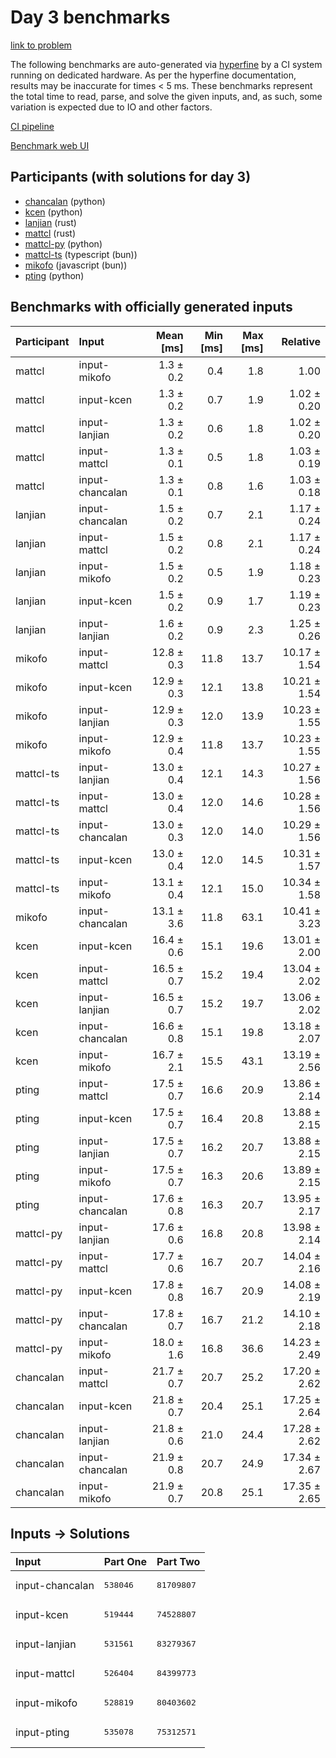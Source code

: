 # Day 3 benchmarks

[link to problem](https://adventofcode.com/2023/day/3)

The following benchmarks are auto-generated via
[hyperfine](https://github.com/sharkdp/hyperfine) by a CI system running on
dedicated hardware. As per the hyperfine documentation, results may be
inaccurate for times < 5 ms. These benchmarks represent the total time to read,
parse, and solve the given inputs, and, as such, some variation is expected due
to IO and other factors.

[CI pipeline](http://ci.papercode.net:8080/teams/main/pipelines/aoc2023)

[Benchmark web UI](https://aoc.ancalagon.black)


## Participants (with solutions for day 3)

- [chancalan](https://github.com/chancalan/aoc2023) (python)
- [kcen](https://github.com/kcen/aoc2023) (python)
- [lanjian](https://github.com/lanjian/aoc-2023) (rust)
- [mattcl](https://github.com/mattcl/aoc2023) (rust)
- [mattcl-py](https://github.com/mattcl/aoc2023-py) (python)
- [mattcl-ts](https://github.com/mattcl/aoc2023-js) (typescript (bun))
- [mikofo](https://github.com/mikofo/advent-of-code-2023) (javascript (bun))
- [pting](https://github.com/pting/aoc2023) (python)


## Benchmarks with officially generated inputs

| Participant | Input | Mean [ms] | Min [ms] | Max [ms] | Relative |
|:---|:---|---:|---:|---:|---:|
| mattcl | input-mikofo | 1.3 ± 0.2 | 0.4 | 1.8 | 1.00 |
| mattcl | input-kcen | 1.3 ± 0.2 | 0.7 | 1.9 | 1.02 ± 0.20 |
| mattcl | input-lanjian | 1.3 ± 0.2 | 0.6 | 1.8 | 1.02 ± 0.20 |
| mattcl | input-mattcl | 1.3 ± 0.1 | 0.5 | 1.8 | 1.03 ± 0.19 |
| mattcl | input-chancalan | 1.3 ± 0.1 | 0.8 | 1.6 | 1.03 ± 0.18 |
| lanjian | input-chancalan | 1.5 ± 0.2 | 0.7 | 2.1 | 1.17 ± 0.24 |
| lanjian | input-mattcl | 1.5 ± 0.2 | 0.8 | 2.1 | 1.17 ± 0.24 |
| lanjian | input-mikofo | 1.5 ± 0.2 | 0.5 | 1.9 | 1.18 ± 0.23 |
| lanjian | input-kcen | 1.5 ± 0.2 | 0.9 | 1.7 | 1.19 ± 0.23 |
| lanjian | input-lanjian | 1.6 ± 0.2 | 0.9 | 2.3 | 1.25 ± 0.26 |
| mikofo | input-mattcl | 12.8 ± 0.3 | 11.8 | 13.7 | 10.17 ± 1.54 |
| mikofo | input-kcen | 12.9 ± 0.3 | 12.1 | 13.8 | 10.21 ± 1.54 |
| mikofo | input-lanjian | 12.9 ± 0.3 | 12.0 | 13.9 | 10.23 ± 1.55 |
| mikofo | input-mikofo | 12.9 ± 0.4 | 11.8 | 13.7 | 10.23 ± 1.55 |
| mattcl-ts | input-lanjian | 13.0 ± 0.4 | 12.1 | 14.3 | 10.27 ± 1.56 |
| mattcl-ts | input-mattcl | 13.0 ± 0.4 | 12.0 | 14.6 | 10.28 ± 1.56 |
| mattcl-ts | input-chancalan | 13.0 ± 0.3 | 12.0 | 14.0 | 10.29 ± 1.56 |
| mattcl-ts | input-kcen | 13.0 ± 0.4 | 12.0 | 14.5 | 10.31 ± 1.57 |
| mattcl-ts | input-mikofo | 13.1 ± 0.4 | 12.1 | 15.0 | 10.34 ± 1.58 |
| mikofo | input-chancalan | 13.1 ± 3.6 | 11.8 | 63.1 | 10.41 ± 3.23 |
| kcen | input-kcen | 16.4 ± 0.6 | 15.1 | 19.6 | 13.01 ± 2.00 |
| kcen | input-mattcl | 16.5 ± 0.7 | 15.2 | 19.4 | 13.04 ± 2.02 |
| kcen | input-lanjian | 16.5 ± 0.7 | 15.2 | 19.7 | 13.06 ± 2.02 |
| kcen | input-chancalan | 16.6 ± 0.8 | 15.1 | 19.8 | 13.18 ± 2.07 |
| kcen | input-mikofo | 16.7 ± 2.1 | 15.5 | 43.1 | 13.19 ± 2.56 |
| pting | input-mattcl | 17.5 ± 0.7 | 16.6 | 20.9 | 13.86 ± 2.14 |
| pting | input-kcen | 17.5 ± 0.7 | 16.4 | 20.8 | 13.88 ± 2.15 |
| pting | input-lanjian | 17.5 ± 0.7 | 16.2 | 20.7 | 13.88 ± 2.15 |
| pting | input-mikofo | 17.5 ± 0.7 | 16.3 | 20.6 | 13.89 ± 2.15 |
| pting | input-chancalan | 17.6 ± 0.8 | 16.3 | 20.7 | 13.95 ± 2.17 |
| mattcl-py | input-lanjian | 17.6 ± 0.6 | 16.8 | 20.8 | 13.98 ± 2.14 |
| mattcl-py | input-mattcl | 17.7 ± 0.6 | 16.7 | 20.7 | 14.04 ± 2.16 |
| mattcl-py | input-kcen | 17.8 ± 0.8 | 16.7 | 20.9 | 14.08 ± 2.19 |
| mattcl-py | input-chancalan | 17.8 ± 0.7 | 16.7 | 21.2 | 14.10 ± 2.18 |
| mattcl-py | input-mikofo | 18.0 ± 1.6 | 16.8 | 36.6 | 14.23 ± 2.49 |
| chancalan | input-mattcl | 21.7 ± 0.7 | 20.7 | 25.2 | 17.20 ± 2.62 |
| chancalan | input-kcen | 21.8 ± 0.7 | 20.4 | 25.1 | 17.25 ± 2.64 |
| chancalan | input-lanjian | 21.8 ± 0.6 | 21.0 | 24.4 | 17.28 ± 2.62 |
| chancalan | input-chancalan | 21.9 ± 0.8 | 20.7 | 24.9 | 17.34 ± 2.67 |
| chancalan | input-mikofo | 21.9 ± 0.7 | 20.8 | 25.1 | 17.35 ± 2.65 |


## Inputs -> Solutions

| Input | Part One | Part Two |
|:---|:---|:---|
|input-chancalan|<pre>538046</pre>|<pre>81709807</pre>|
|input-kcen|<pre>519444</pre>|<pre>74528807</pre>|
|input-lanjian|<pre>531561</pre>|<pre>83279367</pre>|
|input-mattcl|<pre>526404</pre>|<pre>84399773</pre>|
|input-mikofo|<pre>528819</pre>|<pre>80403602</pre>|
|input-pting|<pre>535078</pre>|<pre>75312571</pre>|